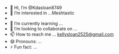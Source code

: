 - 👋 Hi, I’m @Kdasloan8749
- 👀 I’m interested in ...Meshtastic
- 
- 🌱 I’m currently learning ...
- 💞️ I’m looking to collaborate on ...
- 📫 How to reach me ... kellysloan2525@gmail.com
- 😄 Pronouns: ...
- ⚡ Fun fact: ...

<!---
Kdasloan8749/Kdasloan8749 is a ✨ special ✨ repository because its `README.md` (this file) appears on your GitHub profile.
You can click the Preview link to take a look at your changes.
--->
